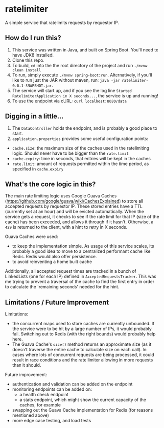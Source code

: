 # ratelimiter

A simple service that ratelimits requests by requestor IP. 

## How do I run this?

1. This service was written in Java, and built on Spring Boot. You'll need to have JDK8 installed.
2. Clone this repo.
3. To build, `cd` into the the root directory of the project and run `./mvnw clean install`
4. To run, simply execute `./mvnw spring-boot:run`. Alternatively, if you'll like to run just the JAR without maven, run: `java -jar ratelimiter-0.0.1-SNAPSHOT.jar`.
5. The service will start up, and if you see the log line `Started RatelimiterApplication in X seconds...`, the service is up and running!
6. To use the endpoint via cURL: `curl localhost:8080/data`

## Digging in a little...

1. The `DataController` holds the endpoint, and is probably a good place to start.
2. `application.properties` provides some useful configuration points:
- `cache.size`: the maximum size of the caches used in the ratelimiting logic. Should never have to be bigger than the `rate.limit`
- `cache.expiry`: time in seconds, that entries will be kept in the caches
- `rate.limit`: amount of requests permitted within the time period, as specified in `cache.expiry`

## What's the core logic in this?

The main rate limiting logic uses Google Guava Caches (https://github.com/google/guava/wiki/CachesExplained) to store all accepted requests by requestor IP. These stored entries have a TTL (currently set at an hour) and will be evicted automatically. When the service gets a request, it checks to see if the rate limit for that IP (size of the cache) has been exceeded, and allows it through if it hasn't. Otherwise, a `429` is returned to the client, with a hint to retry in X seconds.

Guava Caches were used:
- to keep the implementation simple. As usage of this service scales, its probably a good idea to move to a centralized performant cache like Redis. Redis would also offer persistence.
- to avoid reinventing a home built cache

Additionally, all accepted request times are tracked in a bunch of LinkedLists (one for each IP) defined in `AcceptedRequestsTracker`. This was me trying to prevent a traversal of the cache to find the first entry in order to calculate the 'remaining seconds' needed for the hint. 

## Limitations / Future Improvement

Limitations:
- the concurrent maps used to store caches are currently unbounded. If the service were to be hit by a large number of IPs, it would probably fail. Switching out to Redis (with the right bounds) would probably help here.
- The Guava Cache's `size()` method returns an approximate size (as it doesn't traverse the entire cache to calculate size on each call). In cases where lots of concurrent requests are being processed, it could result in race conditions and the rate limiter allowing in more requests than it should.

Future improvement:
- authentication and validation can be added on the endpoint
- monitoring endpoints can be added on:
  - a health check endpoint
  - a stats endpoint, which might show the current capacity of the caches, for example
- swapping out the Guava Cache implementation for Redis (for reasons mentioned above)
- more edge case testing, and load tests
